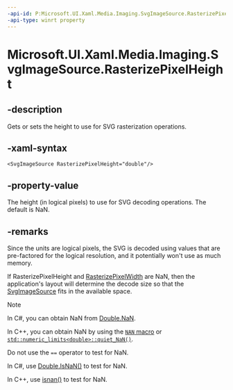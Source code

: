 ```yaml
---
-api-id: P:Microsoft.UI.Xaml.Media.Imaging.SvgImageSource.RasterizePixelHeight
-api-type: winrt property
---
```


<!-- Property syntax.
public double RasterizePixelHeight { get;  set; }
-->

# Microsoft.UI.Xaml.Media.Imaging.SvgImageSource.RasterizePixelHeight

## -description
Gets or sets the height to use for SVG rasterization operations.

## -xaml-syntax
```xaml
<SvgImageSource RasterizePixelHeight="double"/>
```

## -property-value
The height (in logical pixels) to use for SVG decoding operations. The default is NaN.

## -remarks
Since the units are logical pixels, the SVG is decoded using values that are pre-factored for the logical resolution, and it potentially won't use as much memory.

If RasterizePixelHeight and [RasterizePixelWidth](svgimagesource_rasterizepixelwidth.md) are NaN, then the application's layout will determine the decode size so that the [SvgImageSource](svgimagesource.md) fits
in the available space.

> [!NOTE]
> In C#, you can obtain NaN from [Double.NaN](/dotnet/api/system.double.nan?view=dotnet-uwp-10.0&preserve-view=true).
>
> In C++, you can obtain NaN by using the [`NAN` macro](/cpp/standard-library/cmath) or [`std::numeric_limits<double>::quiet_NaN()`](/cpp/standard-library/numeric-limits-class#quiet_nan).
>
> Do not use the `==` operator to test for NaN.
>
> In C#, use [Double.IsNaN()](/dotnet/api/system.double.isnan?view=dotnet-uwp-10.0&preserve-view=true) to test for NaN.
>
> In C++, use [isnan()](/cpp/c-runtime-library/reference/isnan-isnan-isnanf) to test for NaN.
